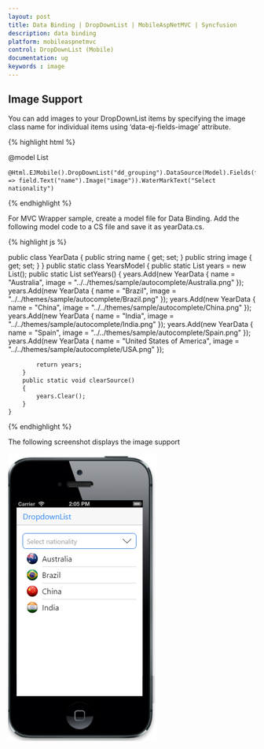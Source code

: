 ```yaml
---
layout: post
title: Data Binding | DropDownList | MobileAspNetMVC | Syncfusion
description: data binding
platform: mobileaspnetmvc
control: DropDownList (Mobile)
documentation: ug
keywords : image
---
```


## Image Support

You can add images to your DropDownList items by specifying the image class name for individual items using ‘data-ej-fields-image’ attribute.

{% highlight html %}

 @model List<YearData>
  
    @Html.EJMobile().DropDownList("dd_grouping").DataSource(Model).Fields(field => field.Text("name").Image("image")).WaterMarkText("Select nationality")

{% endhighlight %}

For MVC Wrapper sample, create a model file for Data Binding. Add the following model code to a CS file and save it as yearData.cs.

{% highlight js %}

 public class YearData
    {
        public string name { get; set; }
        public string image { get; set; }
    }
    public static class YearsModel
    {
        public static List<YearData> years = new List<YearData>();
        public static List<YearData> setYears()
        {
            years.Add(new YearData { name = "Australia", image = "../../themes/sample/autocomplete/Australia.png" });
            years.Add(new YearData { name = "Brazil", image = "../../themes/sample/autocomplete/Brazil.png" });
            years.Add(new YearData { name = "China", image = "../../themes/sample/autocomplete/China.png" });
            years.Add(new YearData { name = "India", image = "../../themes/sample/autocomplete/India.png" });
            years.Add(new YearData { name = "Spain", image = "../../themes/sample/autocomplete/Spain.png" });
            years.Add(new YearData { name = "United States of America", image = "../../themes/sample/autocomplete/USA.png" });

            return years;
        }
        public static void clearSource()
        {
            years.Clear();
        }
    }
{% endhighlight %}

The following screenshot displays the image support

![](Image-Support-images/Image-support_img1.png)

